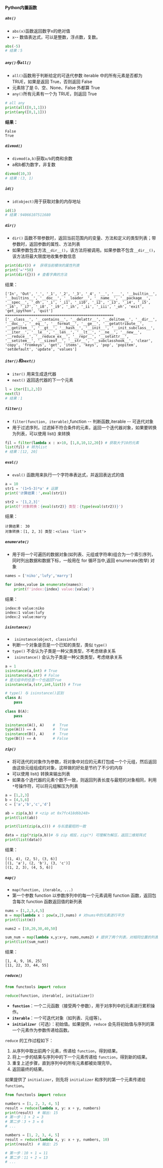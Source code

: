 #### Python内置函数

##### `abs()`
- `abs(x)`函数返回数字x的绝对值
- `x`-- 数值表达式，可以是整数，浮点数，复数。
```python
abs(-5)
# 结果：5
```
##### `any()`与`all()`
- `all()`函数用于判断给定的可迭代参数 iterable 中的所有元素是否都为 TRUE，如果是返回 True，否则返回 False
- 元素除了是 0、空、None、False 外都算 True
- `any()`所有元素有一个为 TRUE，则返回 True
```python
# all any
print(all([0,1,1]))
print(any([0,1,1]))
```
**结果：**

```
False
True
```
##### `divmod()`
- `divmod(a,b)`获取`a/b`的商和余数
- a和b都为数字，非复数
```python
divmod(10,3)
# 结果：(3, 1)
```

##### `id()`
- `id(object)`用于获取对象的内存地址
```python
id(1)
# 结果：94066107511680
```

##### `dir()`
- `dir()` 函数不带参数时，返回当前范围内的变量、方法和定义的类型列表；带参数时，返回参数的属性、方法列表
- 如果参数包含方法`__dir__()`，该方法将被调用。如果参数不包含`__dir__()`，该方法将最大限度地收集参数信息
```python
print(dir()) #  获得当前模块的属性列表
print('='*50)
print(dir({})) # 查看字典的方法
```
结果：
```
['In', 'Out', '_', '_1', '_2', '_3', '_4', '__', '___', '__builtin__', '__builtins__', '__doc__', '__loader__', '__name__', '__package__', '__spec__', '_dh', '_i', '_i1', '_i10', '_i2', '_i3', '_i4', '_i5', '_i6', '_i7', '_i8', '_i9', '_ih', '_ii', '_iii', '_oh', 'exit', 'get_ipython', 'quit']
==================================================
['__class__', '__contains__', '__delattr__', '__delitem__', '__dir__', '__doc__', '__eq__', '__format__', '__ge__', '__getattribute__', '__getitem__', '__gt__', '__hash__', '__init__', '__init_subclass__', '__iter__', '__le__', '__len__', '__lt__', '__ne__', '__new__', '__reduce__', '__reduce_ex__', '__repr__', '__setattr__', '__setitem__', '__sizeof__', '__str__', '__subclasshook__', 'clear', 'copy', 'fromkeys', 'get', 'items', 'keys', 'pop', 'popitem', 'setdefault', 'update', 'values']
```

##### `iter()`和`next()`
- `iter()` 用来生成迭代器
- `next()` 返回迭代器的下一个元素
```python
l = iter([1,2,3])
next(l)
# 结果：1 
```

##### `filter()`
- `filter(function, iterable)`,function -- 判断函数,iterable -- 可迭代对象
- 用于过滤序列，过滤掉不符合条件的元素，返回一个迭代器对象，如果要转换为列表，可以使用 list() 来转换

```python
fil = filter(lambda x : x>10, [1,8,10,12,20]) # 获取大于10的元素
list(fil) # 转为list
# 结果：[12, 20]
```
##### `eval()`
- `eval()` 函数用来执行一个字符串表达式，并返回表达式的值
```python
a = 10
str1 = '(1+5-3)*a' # 运算
print('计算结果：',eval(str1))

str2 = '[1,2,3]'
print(f'对象转换：{eval(str2)} 类型：{type(eval(str2))}')
```
结果：
```
计算结果： 30
对象转换：[1, 2, 3] 类型：<class 'list'>
```

##### `enumerate()`
- 用于将一个可遍历的数据对象(如列表、元组或字符串)组合为一个索引序列，同时列出数据和数据下标，一般用在 for 循环当中,返回 enumerate(枚举) 对象
```python
names = ['niko','lufy','marry']

for index,value in enumerate(names):
    print(f'index:{index} value:{value}')
```
结果：
```
index:0 value:niko
index:1 value:lufy
index:2 value:marry
```

##### `isinstance()`
- ` isinstance(object, classinfo)`
- 判断一个对象是否是一个已知的类型，类似 `type()`
- `type()` 不会认为子类是一种父类类型，不考虑继承关系
- ` isinstance()` 会认为子类是一种父类类型，考虑继承关系

```python
a = 1
isinstance(a,int) # True
isinstance(a,str) # False
# 是元组中的任意一个也返回True
isinstance(a,(str,int,list)) # True

# type() 与 isinstance()区别
class A:
    pass
 
class B(A):
    pass
 
isinstance(A(), A)    #  True
type(A()) == A        #  True
isinstance(B(), A)    #  True
type(B()) == A        # False
```

##### `zip()`
- 将可迭代的对象作为参数，将对象中对应的元素打包成一个个元组，然后返回由这些元组组成的对象，这样做的好处是节约了不少的内存
- 可以使用 list() 转换来输出列表
- 如果各个迭代器的元素个数不一致，则返回列表长度与最短的对象相同，利用` * `号操作符，可以将元组解压为列表

```python
a = [1,2,3]
b = [4,5,6]
c = ['a','b','c','d']

ab = zip(a,b) # <zip at 0x7fc418d6b248>
print(list(ab))

print(list(zip(a,c))) # 与长度最短的一致

data = zip(*zip(a,b))# 与 zip 相反，zip(*) 可理解为解压，返回二维矩阵式
print(list(data))
```
结果：
```
[(1, 4), (2, 5), (3, 6)]
[(1, 'a'), (2, 'b'), (3, 'c')]
[(1, 2, 3), (4, 5, 6)]
```

##### `map()`
- `map(function, iterable, ...)`
- 第一个参数 function 以参数序列中的每一个元素调用 function 函数，返回包含每次 function 函数返回值的新列表

```python
nums = [1,2,3,4,5]
m = map(lambda x : pow(x,2),nums) # 对nums中的元素进行平方
print(list(m))

nums2 = [10,20,30,40,50] 

sum_num = map(lambda x,y:x+y, nums,nums2) # 提供了两个列表，对相同位置的列表数据进行相加
print(list(sum_num))
```
结果：
```
[1, 4, 9, 16, 25]
[11, 22, 33, 44, 55]
```

##### `reduce()`

```python
from functools import reduce

reduce(function, iterable[, initializer])
```

- **`function`**：一个二元函数（接受两个参数），用于对序列中的元素进行累积操作。
- **`iterable`**：一个可迭代对象（如列表、元组等）。
- **`initializer`**（可选）：初始值。如果提供，`reduce` 会先将初始值与序列的第一个元素作为参数传递给函数。

`reduce` 的工作过程如下：

1. 从序列中取出前两个元素，传递给 `function`，得到结果。
2. 将上一步的结果与序列中的下一个元素传递给 `function`，得到新的结果。
3. 重复上述步骤，直到序列中的所有元素都被处理完毕。
4. 返回最终的结果。

如果提供了 `initializer`，则先将 `initializer` 和序列的第一个元素传递给 `function`。

```python
from functools import reduce

numbers = [1, 2, 3, 4, 5]
result = reduce(lambda x, y: x + y, numbers)
print(result)  # 输出: 15
# 第一步：1 + 2 = 3
# 第二步：3 + 3 = 6
# ...

numbers = [1, 2, 3, 4, 5]
result = reduce(lambda x, y: x + y, numbers, 10)
print(result)  # 输出: 25

# 第一步：10 + 1 = 11
# 第二步：11 + 2 = 13
# ...
```

